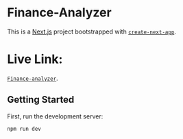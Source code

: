 # Finance-Analyzer
 This is a [Next.js](https://nextjs.org) project bootstrapped with [`create-next-app`](https://nextjs.org/docs/app/api-reference/cli/create-next-app).

 # Live Link: 
 [`Finance-analyzer`](https://financially-forward.vercel.app/sign-in).


## Getting Started

First, run the development server:

```bash
npm run dev
